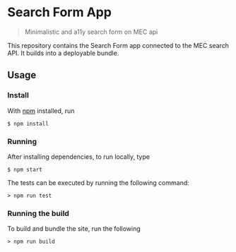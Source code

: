 
# Search Form App

> Minimalistic and a11y search form on MEC api

This repository contains the Search Form app connected to the MEC search API.
It builds into a deployable bundle.

## Usage

### Install

With [npm](https://npmjs.org/) installed, run

```
$ npm install
```

### Running

After installing dependencies, to run locally, type

```
$ npm start
```

The tests can be executed by running the following command:

```
> npm run test
```

### Running the build

To build and bundle the site, run the following

```
> npm run build
```
